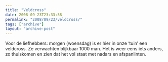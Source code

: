 ```yaml
---
title: "Veldcross"
date: 2008-09-23T23:33:58
permalink: "2008/09/23/veldcross/"
tags: ["archive"]
layout: "archive-post"
---
```

Voor de liefhebbers: morgen (woensdag) is er hier in onze ‘tuin’ een veldcross. Ze verwachten blijkbaar 1000 man. Het is weer eens iets anders, zo thuiskomen en zien dat het vol staat met nadars en afspanlinten.
